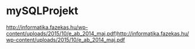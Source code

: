 # mySQLProjekt
http://informatika.fazekas.hu/wp-content/uploads/2015/10/e_ab_2014_maj.pdf)http://informatika.fazekas.hu/wp-content/uploads/2015/10/e_ab_2014_maj.pdf
